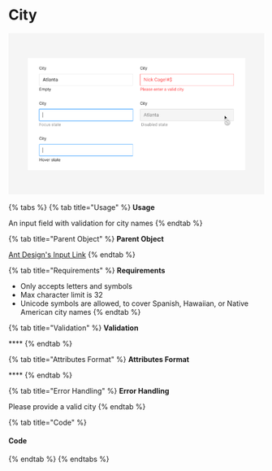 # City

![](../../.gitbook/assets/city.png)

{% tabs %}
{% tab title="Usage" %}
**Usage**

An input field with validation for city names
{% endtab %}

{% tab title="Parent Object" %}
**Parent Object**

[Ant Design's Input Link](https://ant.design/components/input/)
{% endtab %}

{% tab title="Requirements" %}
**Requirements**

* Only accepts letters and symbols
* Max character limit is 32
* Unicode symbols are allowed, to cover Spanish, Hawaiian, or Native American city names
{% endtab %}

{% tab title="Validation" %}
**Validation**

\*\*\*\*
{% endtab %}

{% tab title="Attributes Format" %}
**Attributes Format**

\*\*\*\*
{% endtab %}

{% tab title="Error Handling" %}
**Error Handling**

Please provide a valid city
{% endtab %}

{% tab title="Code" %}
#### Code
{% endtab %}
{% endtabs %}



